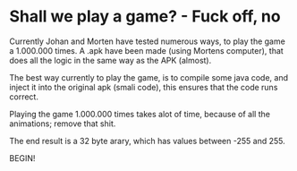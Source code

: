 # Shall we play a game? - Fuck off, no
Currently Johan and Morten have tested numerous ways, to play the game a 1.000.000 times.
A .apk have been made (using Mortens computer), that does all the logic in the same way as the APK (almost).

The best way currently to play the game, is to compile some java code, and inject it into the original apk (smali code), this ensures that the code runs correct.

Playing the game 1.000.000 times takes alot of time, because of all the animations; remove that shit.

The end result is a 32 byte arary, which has values between -255 and 255.

BEGIN!
